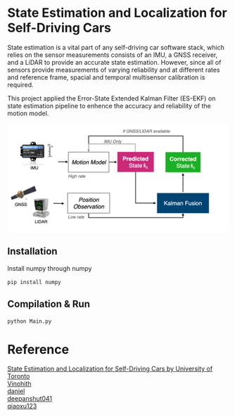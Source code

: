 # State Estimation and Localization for Self-Driving Cars

State estimation is a vital part of any self-driving car software stack, which relies on the sensor measurements consists of an IMU, a GNSS receiver, and a LiDAR to provide an accurate state estimation. However, since all of sensors provide measurements of varying reliability and at different rates and reference frame, spacial and temporal multisensor calibration is required.

This project applied the Error-State Extended Kalman Filter (ES-EKF) on state estimation pipeline to enhence the accuracy and reliability of the motion model.

![flow chart](flow_chart.png)

## Installation

Install numpy through numpy

```bash
pip install numpy
```

## Compilation & Run


```python
python Main.py
```

# Reference
[State Estimation and Localization for Self-Driving Cars by University of Toronto](https://www.coursera.org/learn/state-estimation-localization-self-driving-cars/home/info)\
[Vinohith](https://github.com/Vinohith/Self_Driving_Car_specialization)\
[daniel](https://github.com/daniel-s-ingram/self_driving_cars_specialization)\
[deepanshut041](https://github.com/deepanshut041/self-driving-car-specialization)\
[qiaoxu123](https://github.com/qiaoxu123/Self-Driving-Cars)
